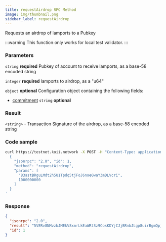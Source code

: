 ```yaml
---
title: requestAirdrop RPC Method
image: img/thumbnail.png
sidebar_label: requestAirdrop
---
```



Requests an airdrop of lamports to a Pubkey

:::warning
This function only works for local test validator.
:::

### Parameters
`string` **required**
Pubkey of account to receive lamports, as a base-58 encoded string

`integer` **required**
lamports to airdrop, as a "u64"

`object` **optional**
Configuration object containing the following fields:
- [commitment](/develop/rpcapi/intro#configuring-state-commitment) `string` **optional**

### Result

`<string>` - Transaction Signature of the airdrop, as a base-58 encoded string

### Code sample

```bash
curl https://testnet.koii.network -X POST -H "Content-Type: application/json" -d '
  {
    "jsonrpc": "2.0", "id": 1,
    "method": "requestAirdrop",
    "params": [
      "83astBRguLMdt2h5U1Tpdq5tjFoJ6noeGwaY3mDLVcri",
      1000000000
    ]
  }
'
```


### Response

```json
{
  "jsonrpc": "2.0",
  "result": "5VERv8NMvzbJMEkV8xnrLkEaWRtSz9CosKDYjCJjBRnbJLgp8uirBgmQpjKhoR4tjF3ZpRzrFmBV6UjKdiSZkQUW",
  "id": 1
}
```

